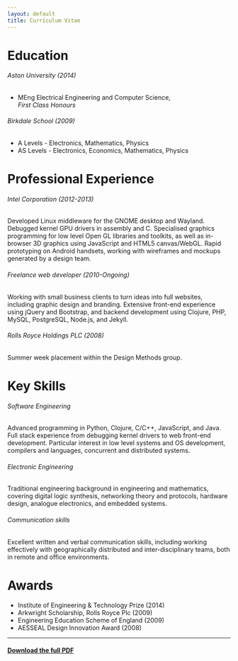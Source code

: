 ```yaml
---
layout: default
title: Curriculum Vitae
---
```


# Education

###### Aston University (2014)

 * MEng Electrical Engineering and Computer Science,<br/> *First Class Honours*

###### Birkdale School (2009)

* A Levels - Electronics, Mathematics, Physics
* AS Levels - Electronics, Economics, Mathematics, Physics

# Professional Experience

###### Intel Corporation   (2012-2013)

Developed Linux middleware for the GNOME desktop and Wayland. Debugged
kernel GPU drivers in assembly and C. Specialised graphics programming
for low level Open GL libraries and toolkits, as well as in-browser 3D
graphics using JavaScript and HTML5 canvas/WebGL. Rapid prototyping on
Android handsets, working with wireframes and mockups generated by a
design team.

###### Freelance web developer (2010-Ongoing)

Working with small business clients to turn ideas into full websites,
including graphic design and branding. Extensive front-end experience
using jQuery and Bootstrap, and backend development using Clojure,
PHP, MySQL, PostgreSQL, Node.js, and Jekyll.

###### Rolls Royce Holdings PLC (2008)

Summer week placement within the Design Methods group.

# Key Skills

###### Software Engineering

Advanced programming in Python, Clojure, C/C++, JavaScript, and
Java. Full stack experience from debugging kernel drivers to web
front-end development. Particular interest in low level systems and OS
development, compilers and languages, concurrent and distributed
systems.

###### Electronic Engineering

Traditional engineering background in engineering and mathematics,
covering digital logic synthesis, networking theory and protocols,
hardware design, analogue electronics, and embedded systems.

###### Communication skills

Excellent written and verbal communication skills, including working
effectively with geographically distributed and inter-disciplinary
teams, both in remote and office environments.

# Awards

* Institute of Engineering & Technology Prize (2014)
* Arkwright Scholarship, Rolls Royce Plc (2009)
* Engineering Education Scheme of England (2009)
* AESSEAL Design Innovation Award (2008)

----

#### [Download the full PDF](ChrisCummins.pdf)
